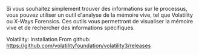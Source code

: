 

Si vous souhaitez simplement trouver des informations sur le processus, vous pouvez utiliser un outil d'analyse de la mémoire vive, tel que Volatility ou X-Ways Forensics. Ces outils vous permettront de visualiser la mémoire vive et de rechercher des informations spécifiques.

Volatility:
Installation
    From github: https://github.com/volatilityfoundation/volatility3/releases

